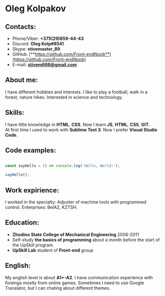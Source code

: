 # Oleg Kolpakov 

## Contacts:

- Phone/Viber: **+375(29)859-44-43**
- Discord: **Oleg Kolp#8541**
- Skype: **stivemaster_89**
- GitHub: [**https://github.com/Front-endNoob**](https://github.com/Front-endNoob)
- E-mail: **stivem666@gmail.com**

## About me:

I have different hobbies and interests. I like to play a football, walk in a forest, nature hikes. Interested in science and technology.


## Skills:

I have little knowledge in **HTML**, **CSS**. Now I learn **JS**, **HTML**, **CSS**, **GIT**.<br/>
At first time I used to work with **Sublime Text 3**. Now I prefer **Visual Studio Code**.

## Code examples:

```javascript

const sayHello = () => console.log('Hello, World!');

sayHello();

```
## Work expirience:

I worked in the specialty: Adjuster of machine tools with programmed control. Enterprises: BelAZ, KZTSH.

## Education:

- **Zhodino State College of Mechanical Engineering** 2006-2011 
- Self-study **the basics of programming** about a month before the start of the UpSkill program.
- **UpSkill Lab** student of **Front-end** group

## English:

My english level is about **A1+-A2**. I have communication experience with foreings mostly from online games. Sometimes I need to use Google Translator, but I can chating about different themes.
